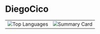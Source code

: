 # DiegoCico

<div align="center">
  
<table>
<tr>
    <td>
      <img src="https://github-readme-stats.vercel.app/api/top-langs?username=diegocico&theme=material-palenight&hide_border=true&layout=compact&langs_count=10&card_width=350" alt="Top Languages">
    </td>
    <td>
      <img src="https://github-profile-summary-cards.vercel.app/api/cards/profile-details?username=DiegoCico&theme=radical" alt="Summary Card">
    </td>
</tr>

  
  </tr>
</table>

</div>
